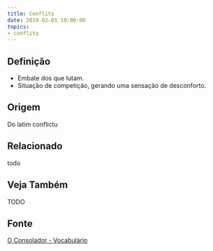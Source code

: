 ```yaml
---
title: Conflito
date: 2019-02-01 19:00:00
topics:
- conflito
---
```


## Definição
* Embate dos que lutam. 
* Situação de competição, gerando uma sensação de desconforto.

## Origem
Do latim conflictu

## Relacionado
todo

## Veja Também
TODO

## Fonte
[O Consolador - Vocabulário](http://www.oconsolador.com.br/linkfixo/vocabulario/principal.html)



